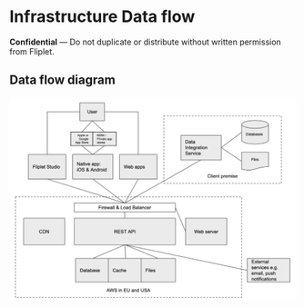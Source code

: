# Infrastructure Data flow

<p class="warning"><strong>Confidential</strong> — Do not duplicate or distribute without written permission from Fliplet.</p>

## Data flow diagram

![Data flow](assets/img/architecture.png)